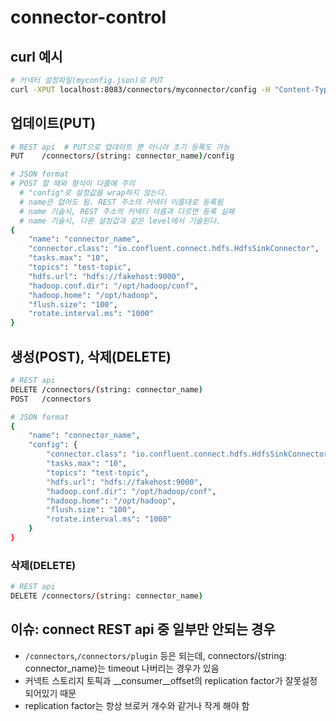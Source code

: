 # connector-control

## curl 예시

```sh
# 커넥터 설정파일(myconfig.json)로 PUT
curl -XPUT localhost:8083/connectors/myconnector/config -H "Content-Type: application/json" -d @myconfig.json
```

## 업데이트(PUT)

```sh
# REST api  # PUT으로 업데이트 뿐 아니라 초기 등록도 가능
PUT    /connectors/(string: connector_name)/config

# JSON format
# POST 할 때와 형식이 다름에 주의
  # "config"로 설정값을 wrap하지 않는다.
  # name은 없어도 됨. REST 주소의 커넥터 이름대로 등록됨
  # name 기술시, REST 주소의 커넥터 이름과 다르면 등록 실패
  # name 기술시, 다른 설정값과 같은 level에서 기술된다.
{
    "name": "connector_name",
    "connector.class": "io.confluent.connect.hdfs.HdfsSinkConnector",
    "tasks.max": "10",
    "topics": "test-topic",
    "hdfs.url": "hdfs://fakehost:9000",
    "hadoop.conf.dir": "/opt/hadoop/conf",
    "hadoop.home": "/opt/hadoop",
    "flush.size": "100",
    "rotate.interval.ms": "1000"
}
```

## 생성(POST), 삭제(DELETE)

```sh
# REST api
DELETE /connectors/(string: connector_name)
POST   /connectors

# JSON format
{
    "name": "connector_name",
    "config": {
        "connector.class": "io.confluent.connect.hdfs.HdfsSinkConnector",
        "tasks.max": "10",
        "topics": "test-topic",
        "hdfs.url": "hdfs://fakehost:9000",
        "hadoop.conf.dir": "/opt/hadoop/conf",
        "hadoop.home": "/opt/hadoop",
        "flush.size": "100",
        "rotate.interval.ms": "1000"
    }
}
```

### 삭제(DELETE)

```sh
# REST api
DELETE /connectors/(string: connector_name)
```

## 이슈: connect REST api 중 일부만 안되는 경우

- `/connectors`,`/connectors/plugin` 등은 되는데, connectors/(string: connector_name)는 timeout 나버리는 경우가 있음
- 커넥트 스토리지 토픽과 __consumer__offset의 replication factor가 잘못설정 되어있기 때문
- replication factor는 항상 브로커 개수와 같거나 작게 해야 함
